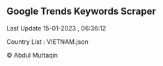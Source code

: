 

## Google Trends Keywords Scraper 
 
Last Update 15-01-2023 , 06:36:12

Country List :
VIETNAM.json



© Abdul Muttaqin 
